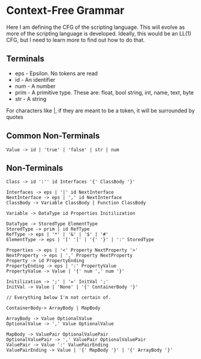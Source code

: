 # Context-Free Grammar

Here I am defining the CFG of the scripting language. This will evolve as more of the scripting language is developed. Ideally, this would be an LL(1) CFG, but I need to learn more to find out how to do that.

## Terminals

* eps - Epsilon. No tokens are read
* id - An identifier
* num - A number
* prim - A primitive type. These are: float, bool  string, int, name, text, byte
* str - A string

For characters like |, if they are meant to be a token, it will be surrounded by quotes

## Common Non-Terminals

```
Value -> id | 'true' | 'false' | str | num
```

## Non-Terminals

```
Class -> id ':'' id Interfaces '{' ClassBody '}'

Interfaces -> eps | '|' id NextInterface
NextInterface -> eps | ',' id NextInterface
ClassBody -> Variable ClassBody | Function ClassBody

Variable -> DataType id Properties Initilization

DataType -> StoredType ElementType
StoredType -> prim | id RefType
RefType -> eps | '*' | '&' | '$' | '#'
ElementType -> eps | '[' ']' | '{' '}' | ':' StoredType

Properties -> eps | '<' Property NextProperty '>'
NextProperty -> eps | ',' Property NextProperty
Property -> id PropertyEnding
PropertyEnding -> eps | ':' PropertyValue
PropertyValue -> Value | '{' num ',' num '}'

Initilization -> ';' | '=' InitVal ';'
InitVal -> Value | 'None' | '{' ContainerBody '}'

// Everything below I'm not certain of.

ContainerBody-> ArrayBody | MapBody

ArrayBody -> Value OptionalValue
OptionalValue -> ',' Value OptionalValue

MapBody -> ValuePair OptionalValuePair
OptionalValuePair -> ',' ValuePair OptionalValuePair
ValuePair -> Value ':' ValuePairEnding
ValuePairEnding -> Value | '{' MapBody '}' | '{' ArrayBody '}'
```